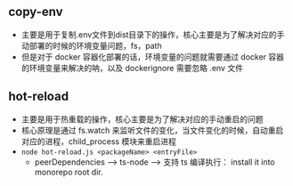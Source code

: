 ## copy-env
* 主要是用于复制.env文件到dist目录下的操作，核心主要是为了解决对应的手动部署的时候的环境变量问题，fs，path
* 但是对于 docker 容器化部署的话，环境变量的问题就需要通过 docker 容器的环境变量来解决的呐，以及 dockerignore 需要忽略 .env 文件

## hot-reload
* 主要是用于热重载的操作，核心主要是为了解决对应的手动重启的问题
* 核心原理是通过 fs.watch 来监听文件的变化，当文件变化的时候，自动重启对应的进程，child_process 模块来重启进程
* `node hot-reload.js <packageName> <entryFile>`
    * peerDependencies --> ts-node --> 支持 ts 编译执行： install it into monorepo root dir.


